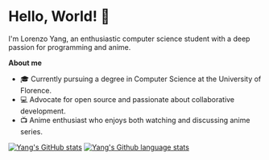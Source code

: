 # Hello, World! 👋

I'm Lorenzo Yang, an enthusiastic computer science student with a deep passion for programming and anime.

**About me**
- 🎓 Currently pursuing a degree in Computer Science at the University of Florence.
- 💻 Advocate for open source and passionate about collaborative development.
- 📺 Anime enthusiast who enjoys both watching and discussing anime series.

[![Yang's GitHub stats](https://github-readme-stats.vercel.app/api?username=lorenzoyang&show_icons=true&theme=transparent&hide_border=true)](https://github.com/lorenzoyang)
[![Yang's Github language stats](https://github-readme-stats.vercel.app/api/top-langs/?username=lorenzoyang&size_weight=0.5&count_weight=0.5&layout=compact&hide_border=true&langs_count=8)](https://github.com/lorenzoyang)
